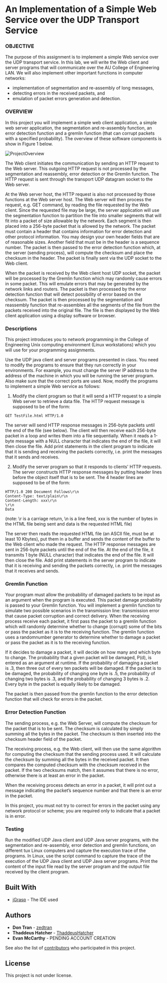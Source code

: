 # An Implementation of a Simple Web Service over the UDP Transport Service

### OBJECTIVE
The purpose of this assignment is to implement a simple Web service over the UDP
transport service. In this lab, we will write the Web client and server programs that will
communicate over the AU College of Engineering LAN. We will also implement other important
functions in computer networks: 
* implementation of segmentation and re-assembly of long messages, 
* detecting errors in the received packets, and 
* emulation of packet errors generation and detection.

### OVERVIEW
In this project you will implement a simple web client application, a simple web server
application, the segmentation and re-assembly function, an error detection function and a
gremlin function (that can corrupt packets with a specified probability). The overview of
these software components is show in Figure 1 below.

![ProjectOverview](https://github.com/zedtran/UDP_Client_Server_Proj/blob/master/FIg1_Overview.png)

The Web client initiates the communication by sending an HTTP request to the Web
server. This outgoing HTTP request is not processed by the segmentation and reassembly,
error detection or the Gremlin function. The HTTP request is sent through the
transport UDP datagram socket to the Web server.

At the Web server host, the HTTP request is also not processed by those functions at the
Web server host. The Web server will then process the request, e.g. GET command, by
reading the file requested by the Web client. Since the requested file may be large, the
server application will use the segmentation function to partition the file into smaller
segments that will fit into a packet of size allowable by the network. Each segment is
then placed into a 256-byte packet that is allowed by the network. The packet must
contain a header that contains information for error detection and other protocol
information. You may design your own header fields that are of reasonable sizes.
Another field that must be in the header is a sequence number. The packet is then passed
to the error detection function which, at the server (sending process), will compute the
checksum and place the checksum in the header. The packet is finally sent via the UDP
socket to the Web client.

When the packet is received by the Web client host UDP socket, the packet will be
processed by the Gremlin function which may randomly cause errors in some packet.
This will emulate errors that may be generated by the network links and routers. The
packet is then processed by the error detection function that will detect possibility of error
based on the checksum. The packet is then processed by the segmentation and reassembly
function that re-assembles all the segments of the file from the packets received
into the original file. The file is then displayed by the Web client application using a
display software or browser.

### Descriptions
This project introduces you to network programming in the College of Engineering Unix
computing environment (Linux workstations) which you will use for your programming
assignments.

Use the UDP java client and server programs presented in class. You need to modify the
programs to ensure that they run correctly in your environments. For example, you must
change the server IP address to the address of the machine in which you will be running
the server program. Also make sure that the correct ports are used.
Now, modify the programs to implement a simple Web service as follows:

1. Modify the client program so that it will send a HTTP request to a simple Web
server to retrieve a data file. The HTTP request message is supposed to be of the
form:

```
GET TestFile.html HTTP/1.0
```

The server will send HTTP response messages in 256-byte packets until the end
of the file (see below). The client will then receive each 256-byte packet in a loop
and writes them into a file sequentially. When it reads a 1-byte message with a
NULL character that indicates the end of the file, it will then close the file. Add
print statements in the client program to indicate that it is sending and receiving
the packets correctly, i.e. print the messages that it sends and receives.

2. Modify the server program so that it responds to clients' HTTP requests. The
server constructs HTTP response messages by putting header lines before the
object itself that is to be sent. The 4 header lines are supposed to be of the form:

```
HTTP/1.0 200 Document Follows\r\n
Content-Type: text/plain\r\n
Content-Length: xxx\r\n
\r\n
Data
```
(note: \r is a carriage return, \n is a line feed, xxx is the number of bytes in
the HTML file being sent and data is the requested HTML file)

The server then reads the requested HTML file (an ASCII file, must be at least 10
Kbytes), put them in a buffer and sends the content of the buffer to the Web
client who made the request. The HTTP response messages are sent in 256-byte
packets until the end of the file. At the end of the file, it transmits 1 byte (NULL
character) that indicates the end of the file. It will then close the file.
Add print statements in the server program to indicate that it is receiving and
sending the packets correctly, i.e. print the messages that it receives and sends.

### Gremlin Function
Your program must allow the probability of damaged packets to be input as an argument
when the program is executed. This packet damage probability is passed to your Gremlin
function. You will implement a gremlin function to simulate two possible scenarios in the
transmission line: transmission error that cause packet corruption and correct delivery.
When the receiving process receive each packet, it first pass the packet to a gremlin
function which will randomly determine whether to change (corrupt) some of the bits or
pass the packet as it is to the receiving function. The gremlin function uses a randomnumber
generator to determine whether to damage a packet or pass the packet as it is to
the receiving function.

If it decides to damage a packet, it will decide on how many and which byte to change.
The probability that a given packet will be damaged, P(d), is entered as an argument at
runtime. If the probability of damaging a packet is .3, then three out of every ten packets
will be damaged. If the packet is to be damaged, the probability of changing one byte is
.5, the probability of changing two bytes is .3, and the probability of changing 3 bytes is
.2. Every byte in the packet is equally likely to be damaged.

The packet is then passed from the gremlin function to the error detection function that
will check for errors in the packet.

### Error Detection Function
The sending process, e.g. the Web Server, will compute the checksum for the packet that
is to be sent. The checksum is calculated by simply summing all the bytes in the packet.
The checksum is then inserted into the checksum header field of the packet.

The receiving process, e.g. the Web client, will then use the same algorithm for
computing the checksum that the sending process used. It will calculate the checksum by
summing all the bytes in the received packet. It then compares the computed checksum
with the checksum received in the packet. If the two checksums match, then it assumes
that there is no error, otherwise there is at least an error in the packet.

When the receiving process detects an error in a packet, it will print out a message
indicating the packet’s sequence number and that there is an error in the packet.

In this project, you must not try to correct for errors in the packet using any network
protocol or scheme; you are required only to indicate that a packet is in error.

### Testing
Run the modified UDP Java client and UDP Java server programs, with the segmentation
and re-assembly, error detection and gremlin functions, on different tux Linux computers
and capture the execution trace of the programs. In Linux, use the script command to
capture the trace of the execution of the UDP Java client and UDP Java server programs.
Print the content of the input file read by the server program and the output file received
by the client program.

## Built With

* [jGrasp](https://www.jgrasp.org) - The IDE used

## Authors

* **Don Tran** - [zedtran](https://github.com/zedtran)
* **Thaddeus Hatcher** - [ThaddeusHatcher](https://github.com/ThaddeusHatcher)
* **Evan McCarthy** - PENDING ACCOUNT CREATION


See also the list of [contributors](https://github.com/zedtran/UDP_Client_Server_Proj/graphs/contributors) who participated in this project.

## License

This project is not under license.

